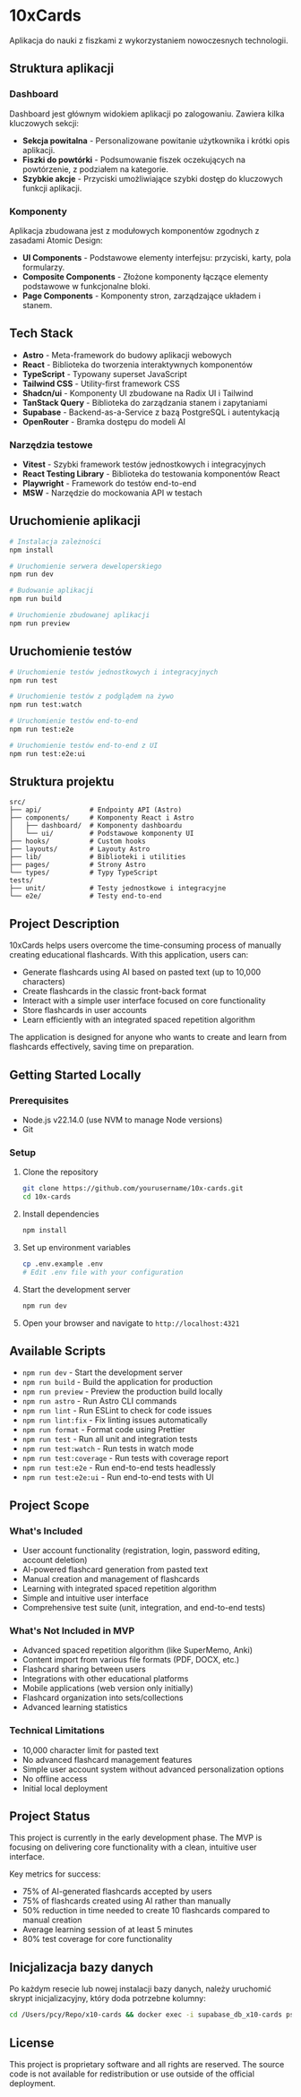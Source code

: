 # 10xCards

Aplikacja do nauki z fiszkami z wykorzystaniem nowoczesnych technologii.

## Struktura aplikacji

### Dashboard

Dashboard jest głównym widokiem aplikacji po zalogowaniu. Zawiera kilka kluczowych sekcji:

- **Sekcja powitalna** - Personalizowane powitanie użytkownika i krótki opis aplikacji.
- **Fiszki do powtórki** - Podsumowanie fiszek oczekujących na powtórzenie, z podziałem na kategorie.
- **Szybkie akcje** - Przyciski umożliwiające szybki dostęp do kluczowych funkcji aplikacji.

### Komponenty

Aplikacja zbudowana jest z modułowych komponentów zgodnych z zasadami Atomic Design:

- **UI Components** - Podstawowe elementy interfejsu: przyciski, karty, pola formularzy.
- **Composite Components** - Złożone komponenty łączące elementy podstawowe w funkcjonalne bloki.
- **Page Components** - Komponenty stron, zarządzające układem i stanem.

## Tech Stack

- **Astro** - Meta-framework do budowy aplikacji webowych
- **React** - Biblioteka do tworzenia interaktywnych komponentów
- **TypeScript** - Typowany superset JavaScript
- **Tailwind CSS** - Utility-first framework CSS
- **Shadcn/ui** - Komponenty UI zbudowane na Radix UI i Tailwind
- **TanStack Query** - Biblioteka do zarządzania stanem i zapytaniami
- **Supabase** - Backend-as-a-Service z bazą PostgreSQL i autentykacją
- **OpenRouter** - Bramka dostępu do modeli AI

### Narzędzia testowe

- **Vitest** - Szybki framework testów jednostkowych i integracyjnych
- **React Testing Library** - Biblioteka do testowania komponentów React
- **Playwright** - Framework do testów end-to-end
- **MSW** - Narzędzie do mockowania API w testach

## Uruchomienie aplikacji

```bash
# Instalacja zależności
npm install

# Uruchomienie serwera deweloperskiego
npm run dev

# Budowanie aplikacji
npm run build

# Uruchomienie zbudowanej aplikacji
npm run preview
```

## Uruchomienie testów

```bash
# Uruchomienie testów jednostkowych i integracyjnych
npm run test

# Uruchomienie testów z podglądem na żywo
npm run test:watch

# Uruchomienie testów end-to-end
npm run test:e2e

# Uruchomienie testów end-to-end z UI
npm run test:e2e:ui
```

## Struktura projektu

```
src/
├── api/            # Endpointy API (Astro)
├── components/     # Komponenty React i Astro
│   ├── dashboard/  # Komponenty dashboardu
│   └── ui/         # Podstawowe komponenty UI
├── hooks/          # Custom hooks
├── layouts/        # Layouty Astro
├── lib/            # Biblioteki i utilities
├── pages/          # Strony Astro
└── types/          # Typy TypeScript
tests/
├── unit/           # Testy jednostkowe i integracyjne
└── e2e/            # Testy end-to-end
```

## Project Description

10xCards helps users overcome the time-consuming process of manually creating educational flashcards. With this application, users can:

- Generate flashcards using AI based on pasted text (up to 10,000 characters)
- Create flashcards in the classic front-back format
- Interact with a simple user interface focused on core functionality
- Store flashcards in user accounts
- Learn efficiently with an integrated spaced repetition algorithm

The application is designed for anyone who wants to create and learn from flashcards effectively, saving time on preparation.

## Getting Started Locally

### Prerequisites
- Node.js v22.14.0 (use NVM to manage Node versions)
- Git

### Setup
1. Clone the repository
   ```bash
   git clone https://github.com/yourusername/10x-cards.git
   cd 10x-cards
   ```

2. Install dependencies
   ```bash
   npm install
   ```

3. Set up environment variables
   ```bash
   cp .env.example .env
   # Edit .env file with your configuration
   ```

4. Start the development server
   ```bash
   npm run dev
   ```

5. Open your browser and navigate to `http://localhost:4321`

## Available Scripts

- `npm run dev` - Start the development server
- `npm run build` - Build the application for production
- `npm run preview` - Preview the production build locally
- `npm run astro` - Run Astro CLI commands
- `npm run lint` - Run ESLint to check for code issues
- `npm run lint:fix` - Fix linting issues automatically
- `npm run format` - Format code using Prettier
- `npm run test` - Run all unit and integration tests
- `npm run test:watch` - Run tests in watch mode
- `npm run test:coverage` - Run tests with coverage report
- `npm run test:e2e` - Run end-to-end tests headlessly
- `npm run test:e2e:ui` - Run end-to-end tests with UI

## Project Scope

### What's Included
- User account functionality (registration, login, password editing, account deletion)
- AI-powered flashcard generation from pasted text
- Manual creation and management of flashcards
- Learning with integrated spaced repetition algorithm
- Simple and intuitive user interface
- Comprehensive test suite (unit, integration, and end-to-end tests)

### What's Not Included in MVP
- Advanced spaced repetition algorithm (like SuperMemo, Anki)
- Content import from various file formats (PDF, DOCX, etc.)
- Flashcard sharing between users
- Integrations with other educational platforms
- Mobile applications (web version only initially)
- Flashcard organization into sets/collections
- Advanced learning statistics

### Technical Limitations
- 10,000 character limit for pasted text
- No advanced flashcard management features
- Simple user account system without advanced personalization options
- No offline access
- Initial local deployment

## Project Status

This project is currently in the early development phase. The MVP is focusing on delivering core functionality with a clean, intuitive user interface.

Key metrics for success:
- 75% of AI-generated flashcards accepted by users
- 75% of flashcards created using AI rather than manually
- 50% reduction in time needed to create 10 flashcards compared to manual creation
- Average learning session of at least 5 minutes
- 80% test coverage for core functionality

## Inicjalizacja bazy danych

Po każdym resecie lub nowej instalacji bazy danych, należy uruchomić skrypt inicjalizacyjny, który doda potrzebne kolumny:

```bash
cd /Users/pcy/Repo/x10-cards && docker exec -i supabase_db_x10-cards psql -U postgres < supabase/seed.sql
```

## License

This project is proprietary software and all rights are reserved. The source code is not available for redistribution or use outside of the official deployment.